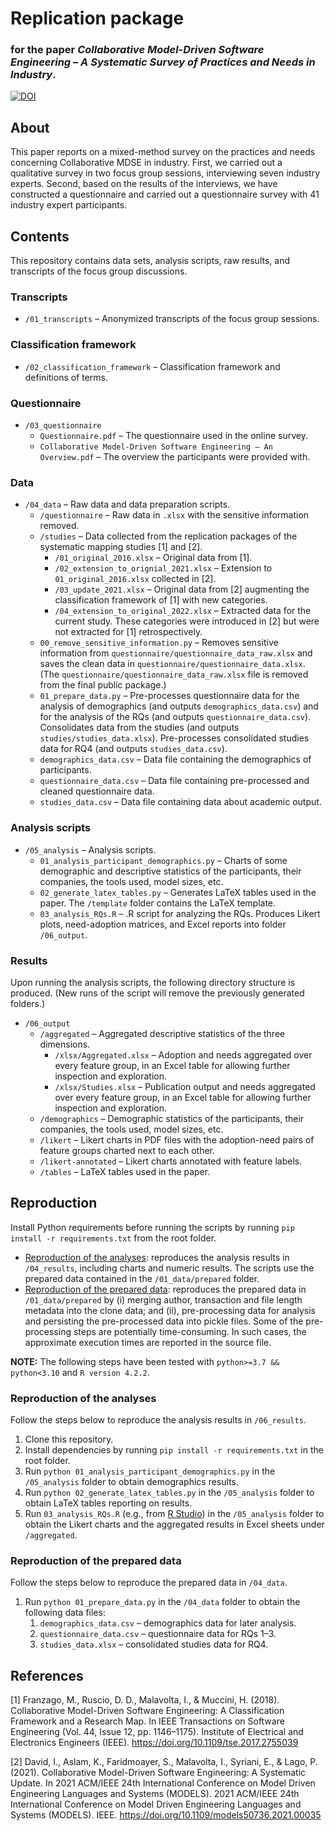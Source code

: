 # Replication package
### for the paper _Collaborative Model-Driven Software Engineering – A Systematic Survey of Practices and Needs in Industry_.

[![DOI](https://zenodo.org/badge/595509154.svg)](https://zenodo.org/badge/latestdoi/595509154)

## About

This paper reports on a mixed-method survey on the practices and needs concerning Collaborative MDSE in industry. First, we carried out a qualitative survey in two focus group sessions, interviewing seven industry experts. Second, based on the results of the interviews, we have constructed a questionnaire and carried out a questionnaire survey with 41 industry expert participants.

## Contents

This repository contains data sets, analysis scripts, raw results, and transcripts of the focus group discussions.

### Transcripts
* `/01_transcripts` – Anonymized transcripts of the focus group sessions.

### Classification framework
* `/02_classification_framework` – Classification framework and definitions of terms.

### Questionnaire
* `/03_questionnaire`
   * `Questionnaire.pdf` – The questionnaire used in the online survey.
   * `Collaborative Model-Driven Software Engineering – An Overview.pdf` – The overview the participants were provided with.

### Data

* `/04_data` – Raw data and data preparation scripts.
   * `/questionnaire` – Raw data in `.xlsx` with the sensitive information removed.
   * `/studies` – Data collected from the replication packages of the systematic mapping studies [1] and [2].
      *  `/01_original_2016.xlsx` – Original data from [1].
      *  `/02_extension_to_orignial_2021.xlsx` – Extension to `01_original_2016.xlsx` collected in [2].
      *  `/03_update_2021.xlsx` – Original data from [2] augmenting the classification framework of [1] with new categories.
      *  `/04_extension_to_original_2022.xlsx` – Extracted data for the current study. These categories were introduced in [2] but were not extracted for [1] retrospectively.
   * `00_remove_sensitive_information.py` – Removes sensitive information from `questionnaire/questionnaire_data_raw.xlsx` and saves the clean data in `questionnaire/questionnaire_data.xlsx`. (The `questionnaire/questionnaire_data_raw.xlsx` file is removed from the final public package.)
   * `01_prepare_data.py` – Pre-processes questionnaire data for the analysis of demographics (and outputs `demographics_data.csv`) and for the analysis of the RQs (and outputs `questionnaire_data.csv`). Consolidates data from the studies (and outputs `studies/studies_data.xlsx`). Pre-processes consolidated studies data for RQ4 (and outputs `studies_data.csv`).
   * `demographics_data.csv` – Data file containing the demographics of participants.
   * `questionnaire_data.csv` – Data file containing pre-processed and cleaned questionnaire data.
   * `studies_data.csv` – Data file containing data about academic output.

### Analysis scripts

* `/05_analysis` – Analysis scripts.
   * `01_analysis_participant_demographics.py` – Charts of some demographic and descriptive statistics of the participants, their companies, the tools used, model sizes, etc.
   * `02_generate_latex_tables.py` – Generates LaTeX tables used in the paper. The `/template` folder contains the LaTeX template.
   * `03_analysis_RQs.R` – .R script for analyzing the RQs. Produces Likert plots, need-adoption matrices, and Excel reports into folder `/06_output`.

### Results

Upon running the analysis scripts, the following directory structure is produced. (New runs of the script will remove the previously generated folders.)
* `/06_output`
   * `/aggregated` – Aggregated descriptive statistics of the three dimensions.
      * `/xlsx/Aggregated.xlsx` – Adoption and needs aggregated over every feature group, in an Excel table for allowing further inspection and exploration.
      * `/xlsx/Studies.xlsx` – Publication output and needs aggregated over every feature group, in an Excel table for allowing further inspection and exploration.
   * `/demographics` – Demographic statistics of the participants, their companies, the tools used, model sizes, etc.
   * `/likert` – Likert charts in PDF files with the adoption-need pairs of feature groups charted next to each other.
   * `/likert-annotated` – Likert charts annotated with feature labels.
   * `/tables` – LaTeX tables used in the paper.

## Reproduction
Install Python requirements before running the scripts by running `pip install -r requirements.txt` from the root folder.

* [Reproduction of the analyses](#reproduction-of-the-analyses): reproduces the analysis results in `/04_results`, including charts and numeric results. The scripts use the prepared data contained in the `/01_data/prepared` folder.
* [Reproduction of the prepared data](#reproduction-of-the-prepared-data): reproduces the prepared data in `/01_data/prepared` by (i) merging author, transaction and file length metadata into the clone data; and (ii), pre-processing data for analysis and persisting the pre-processed data into pickle files. Some of the pre-processing steps are potentially time-consuming. In such cases, the approximate execution times are reported in the source file.

**NOTE:** The following steps have been tested with `python>=3.7 && python<3.10` and `R version 4.2.2`.

### Reproduction of the analyses

Follow the steps below to reproduce the analysis results in `/06_results`.

1. Clone this repository.
2. Install dependencies by running `pip install -r requirements.txt` in the root folder.
3. Run `python 01_analysis_participant_demographics.py` in the `/05_analysis` folder to obtain demographics results.
4. Run `python 02_generate_latex_tables.py` in the `/05_analysis` folder to obtain LaTeX tables reporting on results.
5. Run `03_analysis_RQs.R` (e.g., from [R Studio](https://rstudio.cloud/)) in the `/05_analysis` folder to obtain the Likert charts and the aggregated results in Excel sheets under `/aggregated`.

### Reproduction of the prepared data

Follow the steps below to reproduce the prepared data in `/04_data`.

1. Run `python 01_prepare_data.py` in the `/04_data` folder to obtain the following data files:
   1. `demographics_data.csv` – demographics data for later analysis.
   2. `questionnaire_data.csv` – questionnaire data for RQs 1–3.
   3. `studies_data.xlsx` – consolidated studies data for RQ4.

## References
[1] Franzago, M., Ruscio, D. D., Malavolta, I., & Muccini, H. (2018). Collaborative Model-Driven Software Engineering: A Classification Framework and a Research Map. In IEEE Transactions on Software Engineering (Vol. 44, Issue 12, pp. 1146–1175). Institute of Electrical and Electronics Engineers (IEEE). https://doi.org/10.1109/tse.2017.2755039

[2] David, I., Aslam, K., Faridmoayer, S., Malavolta, I., Syriani, E., & Lago, P. (2021). Collaborative Model-Driven Software Engineering: A Systematic Update. In 2021 ACM/IEEE 24th International Conference on Model Driven Engineering Languages and Systems (MODELS). 2021 ACM/IEEE 24th International Conference on Model Driven Engineering Languages and Systems (MODELS). IEEE. https://doi.org/10.1109/models50736.2021.00035
